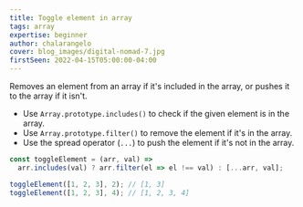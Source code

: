 ```yaml
---
title: Toggle element in array
tags: array
expertise: beginner
author: chalarangelo
cover: blog_images/digital-nomad-7.jpg
firstSeen: 2022-04-15T05:00:00-04:00
---
```


Removes an element from an array if it's included in the array, or pushes it to the array if it isn't.

- Use `Array.prototype.includes()` to check if the given element is in the array.
- Use `Array.prototype.filter()` to remove the element if it's in the array.
- Use the spread operator (`...`) to push the element if it's not in the array.

```js
const toggleElement = (arr, val) =>
  arr.includes(val) ? arr.filter(el => el !== val) : [...arr, val];

```

```js
toggleElement([1, 2, 3], 2); // [1, 3]
toggleElement([1, 2, 3], 4); // [1, 2, 3, 4]
```
